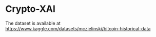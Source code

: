 # Crypto-XAI

The dataset is available at https://www.kaggle.com/datasets/mczielinski/bitcoin-historical-data
